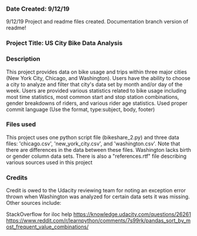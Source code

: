 ### Date Created: 9/12/19
9/12/19 Project and readme files created. Documentation branch version of readme!

### Project Title: US City Bike Data Analysis

### Description
This project provides data on bike usage and trips within three major cities (New York City, Chicago, and Washington).  Users have the ability to choose a city to analyze and filter that city's data set by month and/or day of the week. Users are provided various statistics related to bike usage including most time statistics, most common start and stop station combinations, gender breakdowns of riders, and various rider age statistics.
Used proper commit language (Use the format, type:subject, body, footer)  

### Files used
This project uses one python script file (bikeshare_2.py) and three data files: 'chicago.csv', 'new_york_city.csv', and 'washington.csv'. Note that there are differences in the data between these files. Washington lacks birth or gender column data sets. There is also a "references.rtf" file describing various sources used in this project 

### Credits
Credit is owed to the Udacity reviewing team for noting an exception error thrown when Washington was analyzed for certain data sets it was missing. 
Other sources include: 

StackOverflow for iloc help
https://knowledge.udacity.com/questions/26261
https://www.reddit.com/r/learnpython/comments/7s99rk/pandas_sort_by_most_frequent_value_combinations/


